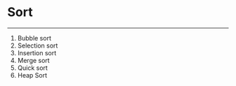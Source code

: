 # Sort 

---

1. Bubble sort 
2. Selection sort 
3. Insertion sort
4. Merge sort
5. Quick sort 
6. Heap Sort


